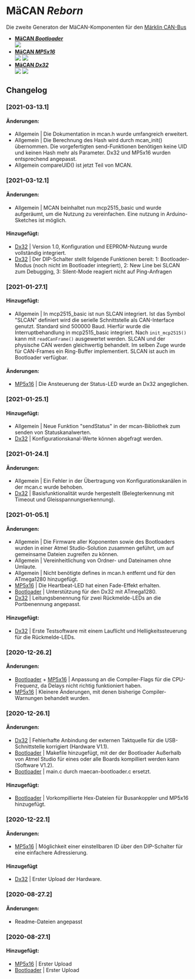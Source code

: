 # <b>MäCAN _Reborn_ </b>

Die zweite Generaton der MäCAN-Komponenten für den [Märklin CAN-Bus][candoku]

- <b>[MäCAN _Bootloader_][bootloader]</b><br>
    <img src="https://img.shields.io/badge/Software-V1.6-007EC6?style=flat-square"/>
- <b>[MäCAN _MP5x16_][mp5x16]</b><br>
    <img src="https://img.shields.io/badge/Hardware-V1.0-FE7D37?style=flat-square"/>
    <img src="https://img.shields.io/badge/Software-V1.5-FE7D37?style=flat-square"/>
- <b>[MäCAN _Dx32_][dx32]</b><br>
    <img src="https://img.shields.io/badge/Hardware-V1.1-FF4D47?style=flat-square"/>
    <img src="https://img.shields.io/badge/Software-V1.1-FF4D47?style=flat-square"/>
## Changelog

### [2021-03-13.1]
#### Änderungen:
- Allgemein | Die Dokumentation in mcan.h wurde umfangreich erweitert.
- Allgemein | Die Berechnung des Hash wird durch mcan_init() übernommen. Die vorgefertigten send-Funktionen benötigen keine UID und keinen Hash mehr als Parameter. Dx32 und MP5x16 wurden entsprechend angepasst.
- Allgemein compareUID() ist jetzt Teil von MCAN.

### [2021-03-12.1]
#### Änderungen:
- Allgemein | MCAN beinhaltet nun mcp2515_basic und wurde aufgeräumt, um die Nutzung zu vereinfachen. Eine nutzung in Arduino-Sketches ist möglich.

#### Hinzugefügt:
- [Dx32][dx32] | Version 1.0, Konfiguration und EEPROM-Nutzung wurde vollständig integriert. 
- [Dx32][dx32] | Der DIP-Schalter stellt folgende Funktionen bereit: 1: Bootloader-Modus (noch nicht im Bootloader integriert), 2: New Line bei SLCAN zum Debugging, 3: Silent-Mode reagiert nicht auf Ping-Anfragen

### [2021-01-27.1]
#### Hinzugefügt:
- Allgemein | In mcp2515_basic ist nun SLCAN integriert. Ist das Symbol "SLCAN" definiert wird die serielle Schnittstelle als CAN-Interface genutzt. Standard sind 500000 Baud. Hierfür wurde die Interruptbehandlung in mcp2515_basic integriert. Nach `init_mcp2515()` kann mit `readCanFrame()` ausgewertet werden. SLCAN und der physische CAN werden gleichwertig behandelt. Im selben Zuge wurde für CAN-Frames ein Ring-Buffer implementiert. SLCAN ist auch im Bootloader verfügbar.

#### Änderungen:
- [MP5x16][MP5x16] | Die Ansteuerung der Status-LED wurde an Dx32 angeglichen.

### [2021-01-25.1]
#### Hinzugefügt:
- Allgemein | Neue Funktion "sendStatus" in der mcan-Bibliothek zum senden von Statuskanalwerten.
- [Dx32][dx32] | Konfigurationskanal-Werte können abgefragt werden.

### [2021-01-24.1]
#### Änderungen:
- Allgemein | Ein Fehler in der Übertragung von Konfigurationskanälen in der mcan.c wurde behoben.
- [Dx32][dx32] | Basisfunktionalität wurde hergestellt (Belegterkennung mit Timeout und Gleisspannungserkennung).

### [2021-01-05.1]
#### Änderungen:
- Allgemein | Die Firmware aller Koponenten sowie des Bootloaders wurden in einer Atmel Studio-Solution zusammen geführt, um auf gemeinsame Dateien zugreifen zu können.
- Allgemein | Vereinheitlichung von Ordner- und Dateinamen ohne Umlaute.
- Allgemein | Nicht benötigte defines in mcan.h entfernt und für den ATmega1280 hinzugefügt.
- [MP5x16][mp5x16] | Die Heartbeat-LED hat einen Fade-Effekt erhalten.
- [Bootloader][bootloader] | Unterstützung für den Dx32 mit ATmega1280.
- [Dx32][dx32] | Leitungsbenennung für zwei Rückmelde-LEDs an die Portbenennung angepasst.

#### Hinzugefügt:
- [Dx32][dx32] | Erste Testsoftware mit einem Lauflicht und Helligkeitssteuerung für die Rückmelde-LEDs.

### [2020-12-26.2]
#### Änderungen:
- [Bootloader][bootloader] + [MP5x16][mp5x16] | Anpassung an die Compiler-Flags für die CPU-Frequenz, da Delays nicht richtig funktioniert haben.
- [MP5x16][mp5x16] | Kleinere Änderungen, mit denen bisherige Compiler-Warnungen behandelt wurden.

### [2020-12-26.1]
#### Änderungen:
- [Dx32][dx32] | Fehlerhafte Anbindung der externen Taktquelle für die USB-Schnittstelle korrigiert (Hardware V1.1).
- [Bootloader][bootloader] | Makefile hinzugefügt, mit der der Bootloader Außerhalb von Atmel Studio für eines oder alle Boards kompilliert werden kann (Software V1.2).
- [Bootloader][bootloader] | main.c durch maecan-bootloader.c ersetzt.

#### Hinzugefügt:
- [Bootloader][bootloader] | Vorkompillierte Hex-Dateien für Busankoppler und MP5x16 hinzugefügt.

### [2020-12-22.1]
#### Änderungen:
- [MP5x16][mp5x16] | Möglichkeit einer einstellbaren ID über den DIP-Schalter für eine einfachere Adressierung.

#### Hinzugefügt
- [Dx32][dx32] | Erster Upload der Hardware.

### [2020-08-27.2]
#### Änderungen:
- Readme-Dateien angepasst

### [2020-08-27.1]
#### Hinzugefügt:
- [MP5x16][mp5x16] | Erster Upload
- [Bootloader][bootloader] |  Erster Upload

[candoku]: https://www.maerklin.de/fileadmin/media/service/software-updates/cs2CAN-Protokoll-2_0.pdf
[bootloader]: Bootloader
[mp5x16]: MäCAN_MP5x16
[dx32]: MäCAN_Dx32

[//]: # (Orange: #FE7D37, Blau: #007EC6)